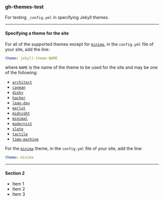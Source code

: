 ### gh-themes-test

For testing `_config.yml` in specifying Jekyll themes.  

---
#### Specifying a theme for the site

For all of the supported themes except for [`minima`](https://jekyll.github.io/minima/), in the `config.yml` file of your site, add the line:
```yml
theme: jekyll-theme-NAME
```
where `NAME` is the name of the theme to be used for the site and may be one of the following:  

* [`architect`](https://pages-themes.github.io/architect/)
* [`cayman`](https://pages-themes.github.io/cayman/)
* [`dinky`](https://pages-themes.github.io/dinky/)
* [`hacker`](https://pages-themes.github.io/hacker/)
* [`leap-day`](https://pages-themes.github.io/leap-day/)
* [`merlot`](https://pages-themes.github.io/merlot/)
* [`midnight`](https://pages-themes.github.io/midnight/)
* [`minimal`](https://pages-themes.github.io/minimal/)
* [`modernist`](https://pages-themes.github.io/modernist/)
* [`slate`](https://pages-themes.github.io/slate/)
* [`tactile`](https://pages-themes.github.io/tactile/)
* [`time-machine`](https://pages-themes.github.io/time-machine/)

For the [`minima`](https://jekyll.github.io/minima/) theme, in the `config.yml` file of your site, add the line:
```yml
theme: minima
```


---
#### Section 2
* Item 1
* Item 2
* Item 3
